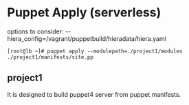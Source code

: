 # Puppet Apply (serverless)

options to consider: --hiera_config=/vagrant/puppetbuild/hieradata/hiera.yaml
```
[root@lb ~]# puppet apply --modulepath=./project1/modules ./project1/manifests/site.pp
```

## project1
It is designed to build puppet4 server from puppet manifests.

